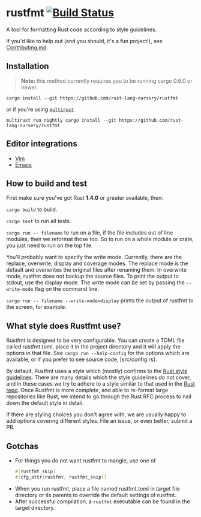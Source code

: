 # rustfmt [![Build Status](https://travis-ci.org/rust-lang-nursery/rustfmt.svg)](https://travis-ci.org/rust-lang-nursery/rustfmt)

A tool for formatting Rust code according to style guidelines.

If you'd like to help out (and you should, it's a fun project!), see
[Contributing.md](Contributing.md).


## Installation

> **Note:** this method currently requires you to be running cargo 0.6.0 or
> newer.

```
cargo install --git https://github.com/rust-lang-nursery/rustfmt
```

or if you're using [`multirust`](https://github.com/brson/multirust)

```
multirust run nightly cargo install --git https://github.com/rust-lang-nursery/rustfmt
```


## Editor integrations

* [Vim](http://johannh.me/blog/rustfmt-vim.html)
* [Emacs](https://gist.github.com/cskksc/733dc0c4d4170380b6ec)


## How to build and test

First make sure you've got Rust **1.4.0** or greater available, then:

`cargo build` to build.

`cargo test` to run all tests.

`cargo run -- filename` to run on a file, if the file includes out of line
modules, then we reformat those too. So to run on a whole module or crate, you
just need to run on the top file.

You'll probably want to specify the write mode. Currently, there are the
replace, overwrite, display and coverage modes. The replace mode is the default
and overwrites the original files after renaming them. In overwrite mode,
rustfmt does not backup the source files. To print the output to stdout, use the
display mode. The write mode can be set by passing the `--write-mode` flag on
the command line.

`cargo run -- filename --write-mode=display` prints the output of rustfmt to the
screen, for example.


## What style does Rustfmt use?

Rustfmt is designed to be very configurable. You can create a TOML file called
rustfmt.toml, place it in the project directory and it will apply the options
in that file. See `cargo run --help-config` for the options which are available,
or if you prefer to see source code, [src/config.rs].

By default, Rustfmt uses a style which (mostly) confirms to the
[Rust style guidelines](https://github.com/rust-lang/rust/tree/master/src/doc/style).
There are many details which the style guidelines do not cover, and in these
cases we try to adhere to a style similar to that used in the
[Rust repo](https://github.com/rust-lang/rust). Once Rustfmt is more complete, and
able to re-format large repositories like Rust, we intend to go through the Rust
RFC process to nail down the default style in detail.

If there are styling choices you don't agree with, we are usually happy to add
options covering different styles. File an issue, or even better, submit a PR.


## Gotchas

* For things you do not want rustfmt to mangle, use one of
    ```rust
    #[rustfmt_skip]
    #[cfg_attr(rustfmt, rustfmt_skip)]
    ```
* When you run rustfmt, place a file named rustfmt.toml in target file
  directory or its parents to override the default settings of rustfmt.
* After successful compilation, a `rustfmt` executable can be found in the
  target directory.
